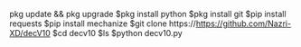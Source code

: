 pkg update && pkg upgrade
$pkg install python
$pkg install git
$pip install requests
$pip install mechanize
$git clone https://https://github.com/Nazri-XD/decV10
$cd decv10
$ls
$python decv10.py
